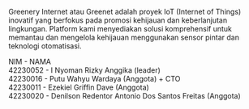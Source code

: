 Greenery Internet atau Greenet adalah proyek IoT (Internet of Things) inovatif yang berfokus pada promosi kehijauan dan keberlanjutan lingkungan. Platform kami menyediakan solusi komprehensif untuk memantau dan mengelola kehijauan menggunakan sensor pintar dan teknologi otomatisasi.

NIM - NAMA <br>
42230052 - I Nyoman Rizky Anggika (leader) <br>
42230016 - Putu Wahyu Wardaya (Anggota) + CTO <br>
42230011 - Ezekiel Griffin Dave (Anggota) <br>
42230020 - Denilson Redentor Antonio Dos Santos Freitas (Anggota) <br>
